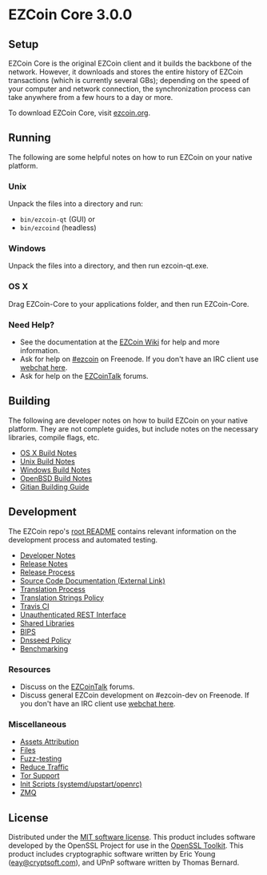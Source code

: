 EZCoin Core 3.0.0
=====================

Setup
---------------------
EZCoin Core is the original EZCoin client and it builds the backbone of the network. However, it downloads and stores the entire history of EZCoin transactions (which is currently several GBs); depending on the speed of your computer and network connection, the synchronization process can take anywhere from a few hours to a day or more.

To download EZCoin Core, visit [ezcoin.org](www.myezcoin.com).

Running
---------------------
The following are some helpful notes on how to run EZCoin on your native platform.

### Unix

Unpack the files into a directory and run:

- `bin/ezcoin-qt` (GUI) or
- `bin/ezcoind` (headless)

### Windows

Unpack the files into a directory, and then run ezcoin-qt.exe.

### OS X

Drag EZCoin-Core to your applications folder, and then run EZCoin-Core.

### Need Help?

* See the documentation at the [EZCoin Wiki](https://ezcoin.info/)
for help and more information.
* Ask for help on [#ezcoin](http://webchat.freenode.net?channels=ezcoin) on Freenode. If you don't have an IRC client use [webchat here](http://webchat.freenode.net?channels=ezcoin).
* Ask for help on the [EZCoinTalk](https://ezcointalk.io/) forums.

Building
---------------------
The following are developer notes on how to build EZCoin on your native platform. They are not complete guides, but include notes on the necessary libraries, compile flags, etc.

- [OS X Build Notes](build-osx.md)
- [Unix Build Notes](build-unix.md)
- [Windows Build Notes](build-windows.md)
- [OpenBSD Build Notes](build-openbsd.md)
- [Gitian Building Guide](gitian-building.md)

Development
---------------------
The EZCoin repo's [root README](/README.md) contains relevant information on the development process and automated testing.

- [Developer Notes](developer-notes.md)
- [Release Notes](release-notes.md)
- [Release Process](release-process.md)
- [Source Code Documentation (External Link)](https://dev.visucore.com/ezcoin/doxygen/)
- [Translation Process](translation_process.md)
- [Translation Strings Policy](translation_strings_policy.md)
- [Travis CI](travis-ci.md)
- [Unauthenticated REST Interface](REST-interface.md)
- [Shared Libraries](shared-libraries.md)
- [BIPS](bips.md)
- [Dnsseed Policy](dnsseed-policy.md)
- [Benchmarking](benchmarking.md)

### Resources
* Discuss on the [EZCoinTalk](https://ezcointalk.io/) forums.
* Discuss general EZCoin development on #ezcoin-dev on Freenode. If you don't have an IRC client use [webchat here](http://webchat.freenode.net/?channels=ezcoin-dev).

### Miscellaneous
- [Assets Attribution](assets-attribution.md)
- [Files](files.md)
- [Fuzz-testing](fuzzing.md)
- [Reduce Traffic](reduce-traffic.md)
- [Tor Support](tor.md)
- [Init Scripts (systemd/upstart/openrc)](init.md)
- [ZMQ](zmq.md)

License
---------------------
Distributed under the [MIT software license](/COPYING).
This product includes software developed by the OpenSSL Project for use in the [OpenSSL Toolkit](https://www.openssl.org/). This product includes
cryptographic software written by Eric Young ([eay@cryptsoft.com](mailto:eay@cryptsoft.com)), and UPnP software written by Thomas Bernard.
